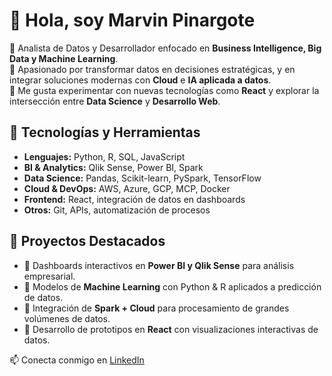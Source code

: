 # 👋 Hola, soy Marvin Pinargote  

🔹 Analista de Datos y Desarrollador enfocado en **Business Intelligence, Big Data y Machine Learning**.  
🔹 Apasionado por transformar datos en decisiones estratégicas, y en integrar soluciones modernas con **Cloud** e **IA aplicada a datos**.  
🔹 Me gusta experimentar con nuevas tecnologías como **React** y explorar la intersección entre **Data Science** y **Desarrollo Web**.  

## 🚀 Tecnologías y Herramientas
- **Lenguajes:** Python, R, SQL, JavaScript  
- **BI & Analytics:** Qlik Sense, Power BI, Spark  
- **Data Science:** Pandas, Scikit-learn, PySpark, TensorFlow  
- **Cloud & DevOps:** AWS, Azure, GCP, MCP, Docker  
- **Frontend:** React, integración de datos en dashboards  
- **Otros:** Git, APIs, automatización de procesos  

## 📂 Proyectos Destacados
- 🔸 Dashboards interactivos en **Power BI y Qlik Sense** para análisis empresarial.  
- 🔸 Modelos de **Machine Learning** con Python & R aplicados a predicción de datos.  
- 🔸 Integración de **Spark + Cloud** para procesamiento de grandes volúmenes de datos.  
- 🔸 Desarrollo de prototipos en **React** con visualizaciones interactivas de datos.  

📫 Conecta conmigo en [LinkedIn](https://linkedin.com/)  
